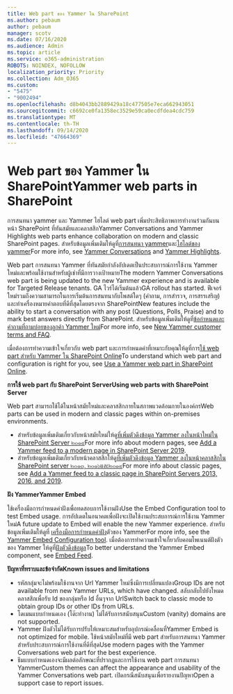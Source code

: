 ```yaml
---
title: Web part ของ Yammer ใน SharePoint
ms.author: pebaum
author: pebaum
manager: scotv
ms.date: 07/16/2020
ms.audience: Admin
ms.topic: article
ms.service: o365-administration
ROBOTS: NOINDEX, NOFOLLOW
localization_priority: Priority
ms.collection: Adm_O365
ms.custom:
- "5475"
- "9002494"
ms.openlocfilehash: d8b4043bb2889429a18c477505e7eca662943051
ms.sourcegitcommit: c6692ce0fa1358ec3529e59ca0ecdfdea4cdc759
ms.translationtype: MT
ms.contentlocale: th-TH
ms.lasthandoff: 09/14/2020
ms.locfileid: "47664369"
---
```

# <a name="yammer-web-parts-in-sharepoint"></a><span data-ttu-id="9d210-102">Web part ของ Yammer ใน SharePoint</span><span class="sxs-lookup"><span data-stu-id="9d210-102">Yammer web parts in SharePoint</span></span>

<span data-ttu-id="9d210-103">การสนทนา yammer และ Yammer ไฮไลต์ web part เพิ่มประสิทธิภาพการทำงานร่วมกันบนหน้า SharePoint ที่ทันสมัยและคลาสสิก</span><span class="sxs-lookup"><span data-stu-id="9d210-103">Yammer Conversations and Yammer Highlights web parts enhance collaboration on modern and classic SharePoint pages.</span></span> <span data-ttu-id="9d210-104">สำหรับข้อมูลเพิ่มเติมให้ดูที่[การสนทนา yammer](https://support.microsoft.com/office/use-a-yammer-web-part-in-sharepoint-online-a53cfa0c-3d09-42c8-a286-1038a81c59da#conversations)และ[ไฮไลต์ของ yammer](https://support.microsoft.com/office/use-a-yammer-web-part-in-sharepoint-online-a53cfa0c-3d09-42c8-a286-1038a81c59da#highlights)</span><span class="sxs-lookup"><span data-stu-id="9d210-104">For more info, see [Yammer Conversations](https://support.microsoft.com/office/use-a-yammer-web-part-in-sharepoint-online-a53cfa0c-3d09-42c8-a286-1038a81c59da#conversations)  and  [Yammer Highlights](https://support.microsoft.com/office/use-a-yammer-web-part-in-sharepoint-online-a53cfa0c-3d09-42c8-a286-1038a81c59da#highlights).</span></span>    

<span data-ttu-id="9d210-105">Web part การสนทนา Yammer ที่ทันสมัยกำลังอัปเดตเป็นประสบการณ์การใช้งาน Yammer ใหม่และพร้อมใช้งานสำหรับผู้เช่าที่มีการวางเป้าหมาย</span><span class="sxs-lookup"><span data-stu-id="9d210-105">The modern Yammer Conversations web part is being updated to the new Yammer experience and is available for Targeted Release tenants.</span></span> <span data-ttu-id="9d210-106">GA ไวร์ได้เริ่มต้นแล้ว</span><span class="sxs-lookup"><span data-stu-id="9d210-106">GA rollout has started.</span></span> <span data-ttu-id="9d210-107">ฟีเจอร์ใหม่รวมถึงความสามารถในการเริ่มต้นการสนทนากับโพสต์ใดๆ (คำถาม, การสำรวจ, การสรรเสริญ) และทำเครื่องหมายคำตอบที่ดีที่สุดโดยตรงจาก SharePoint</span><span class="sxs-lookup"><span data-stu-id="9d210-107">New features include the ability to start a conversation with any post (Questions, Polls, Praise) and to mark best answers directly from SharePoint.</span></span> <span data-ttu-id="9d210-108">สำหรับข้อมูลเพิ่มเติมให้ดูที่[ข้อกำหนดและคำถามที่ถามบ่อยของลูกค้า Yammer ใหม่](https://docs.microsoft.com/yammer/get-started-with-yammer/newyammer-faq)</span><span class="sxs-lookup"><span data-stu-id="9d210-108">For more info, see [New Yammer customer terms and FAQ](https://docs.microsoft.com/yammer/get-started-with-yammer/newyammer-faq).</span></span>

 <span data-ttu-id="9d210-109">เมื่อต้องการทำความเข้าใจเกี่ยวกับ web part และการกำหนดค่าที่เหมาะกับคุณให้ดูที่การ[ใช้ web part สำหรับ Yammer ใน SharePoint Online](https://support.microsoft.com/office/use-a-yammer-web-part-in-sharepoint-online-a53cfa0c-3d09-42c8-a286-1038a81c59da)</span><span class="sxs-lookup"><span data-stu-id="9d210-109">To understand which web part and configuration is right for you, see [Use a Yammer web part in SharePoint Online](https://support.microsoft.com/office/use-a-yammer-web-part-in-sharepoint-online-a53cfa0c-3d09-42c8-a286-1038a81c59da).</span></span>  

<span data-ttu-id="9d210-110">**การใช้ web part กับ SharePoint Server**</span><span class="sxs-lookup"><span data-stu-id="9d210-110">**Using web parts with SharePoint Server**</span></span>  

<span data-ttu-id="9d210-111">Web part สามารถใช้ได้ในหน้าสมัยใหม่และคลาสสิกภายในสภาพแวดล้อมภายในองค์กร</span><span class="sxs-lookup"><span data-stu-id="9d210-111">Web parts can be used in modern and classic pages within on-premises environments.</span></span>

- <span data-ttu-id="9d210-112">สำหรับข้อมูลเพิ่มเติมเกี่ยวกับหน้าสมัยใหม่ให้ดู[ที่เพิ่มตัวดึงข้อมูล Yammer ลงในหน้าใหม่ใน SharePoint Server ๒๐๑๙](https://docs.microsoft.com/yammer/integrate-yammer-with-other-apps/embed-a-feed-into-a-sharepoint-site#add-a-yammer-feed-to-a-modern-page-in-sharepoint-server-2019)</span><span class="sxs-lookup"><span data-stu-id="9d210-112">For more info about modern pages, see [Add a Yammer feed to a modern page in SharePoint Server 2019](https://docs.microsoft.com/yammer/integrate-yammer-with-other-apps/embed-a-feed-into-a-sharepoint-site#add-a-yammer-feed-to-a-modern-page-in-sharepoint-server-2019).</span></span> 
- <span data-ttu-id="9d210-113">สำหรับข้อมูลเพิ่มเติมเกี่ยวกับหน้าคลาสสิกให้ดู[ที่เพิ่มตัวดึงข้อมูล Yammer ลงในหน้าคลาสสิกใน SharePoint server ๒๐๑๓, ๒๐๑๖และ๒๐๑๙](https://docs.microsoft.com/yammer/integrate-yammer-with-other-apps/embed-a-feed-into-a-sharepoint-site#add-a-yammer-feed-to-a-classic-page-in-sharepoint-servers-2013-2016-and-2019)</span><span class="sxs-lookup"><span data-stu-id="9d210-113">For more info about classic pages, see [Add a Yammer feed to a classic page in SharePoint Servers 2013, 2016, and 2019](https://docs.microsoft.com/yammer/integrate-yammer-with-other-apps/embed-a-feed-into-a-sharepoint-site#add-a-yammer-feed-to-a-classic-page-in-sharepoint-servers-2013-2016-and-2019).</span></span>

<span data-ttu-id="9d210-114">**ฝัง Yammer**</span><span class="sxs-lookup"><span data-stu-id="9d210-114">**Yammer Embed**</span></span>  

<span data-ttu-id="9d210-115">ใช้เครื่องมือการกำหนดค่าฝังเพื่อทดสอบการใช้งานฝัง</span><span class="sxs-lookup"><span data-stu-id="9d210-115">Use the Embed Configuration tool to test Embed usage.</span></span> <span data-ttu-id="9d210-116">การอัปเดตในอนาคตเพื่อฝังจะเปิดใช้งานประสบการณ์การใช้งาน Yammer ใหม่</span><span class="sxs-lookup"><span data-stu-id="9d210-116">A future update to Embed will enable the new Yammer experience.</span></span> <span data-ttu-id="9d210-117">สำหรับข้อมูลเพิ่มเติมให้ดูที่ [เครื่องมือการกำหนดค่าฝัง](https://aka.ms/YammerEmbedConfigureTool)ตัวของ Yammer</span><span class="sxs-lookup"><span data-stu-id="9d210-117">For more info, see the [Yammer Embed Configuration tool](https://aka.ms/YammerEmbedConfigureTool).</span></span> <span data-ttu-id="9d210-118">เมื่อต้องการทำความเข้าใจเกี่ยวกับคอมโพเนนต์ฝังตัวของ Yammer ให้ดูที่[ฝังตัวดึงข้อมูล](https://aka.ms/YammerDevDocs)</span><span class="sxs-lookup"><span data-stu-id="9d210-118">To better understand the Yammer Embed component, see [Embed Feed](https://aka.ms/YammerDevDocs).</span></span>

<span data-ttu-id="9d210-119">**ปัญหาที่ทราบและข้อจำกัด**</span><span class="sxs-lookup"><span data-stu-id="9d210-119">**Known issues and limitations**</span></span>

- <span data-ttu-id="9d210-120">รหัสกลุ่มจะไม่พร้อมใช้งานจาก Url Yammer ใหม่ซึ่งมีการเปลี่ยนแปลง</span><span class="sxs-lookup"><span data-stu-id="9d210-120">Group IDs are not available from new Yammer URLs, which have changed.</span></span> <span data-ttu-id="9d210-121">สลับกลับไปยังโหมดคลาสสิกเพื่อรับ Id ของกลุ่มหรือ Id อื่นๆจาก Url</span><span class="sxs-lookup"><span data-stu-id="9d210-121">Switch back to classic mode to obtain group IDs or other IDs from URLs.</span></span>
- <span data-ttu-id="9d210-122">โดเมนแบบกำหนดเอง (โต๊ะทำงาน) ไม่ได้รับการสนับสนุน</span><span class="sxs-lookup"><span data-stu-id="9d210-122">Custom (vanity) domains are not supported.</span></span>
- <span data-ttu-id="9d210-123">Yammer ฝังตัวไม่ได้รับการปรับให้เหมาะสมสำหรับอุปกรณ์เคลื่อนที่</span><span class="sxs-lookup"><span data-stu-id="9d210-123">Yammer Embed is not optimized for mobile.</span></span> <span data-ttu-id="9d210-124">ใช้หน้าสมัยใหม่ที่มี web part สำหรับการสนทนา Yammer สำหรับประสบการณ์การใช้งานที่ดีที่สุด</span><span class="sxs-lookup"><span data-stu-id="9d210-124">Use modern pages with the Yammer Conversations web part for the best experience.</span></span>
- <span data-ttu-id="9d210-125">ธีมแบบกำหนดเองจะมีผลต่อลักษณะที่ปรากฏและการใช้งาน web part การสนทนา Yammer</span><span class="sxs-lookup"><span data-stu-id="9d210-125">Custom themes can affect the appearance and usability of the Yammer Conversations web part.</span></span> <span data-ttu-id="9d210-126">เปิดกรณีสนับสนุนเพื่อรายงานปัญหา</span><span class="sxs-lookup"><span data-stu-id="9d210-126">Open a support case to report issues.</span></span>